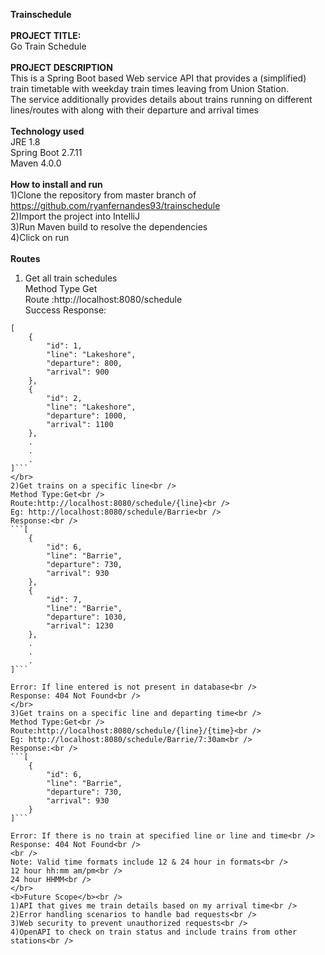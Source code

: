 <b>Trainschedule</b><br />
</br>
<b>PROJECT TITLE: </b><br />
Go Train Schedule<br />
</br>
<b>PROJECT DESCRIPTION</b><br />
This is a Spring Boot based Web service API that provides a (simplified) train timetable with weekday train 
times leaving from Union Station.<br />
The service additionally provides details about trains running on different lines/routes with along with their departure and arrival times<br />
</br>
<b>Technology used</b><br />
JRE 1.8<br />
Spring Boot 2.7.11<br />
Maven 4.0.0<br />
</br>
<b>How to install and run</b><br />
1)Clone the repository from master branch of https://github.com/ryanfernandes93/trainschedule<br />
2)Import the project into IntelliJ<br />
3)Run Maven build to resolve the dependencies<br />
4)Click on run<br />
</br>
<b>Routes</b><br />
1) Get all train schedules<br />
Method Type Get<br />
Route :http://localhost:8080/schedule<br />
Success Response:<br />
```
[
    {
        "id": 1,
        "line": "Lakeshore",
        "departure": 800,
        "arrival": 900
    },
    {
        "id": 2,
        "line": "Lakeshore",
        "departure": 1000,
        "arrival": 1100
    },
    .
	.
	.
]```
</br>
2)Get trains on a specific line<br />
Method Type:Get<br />
Route:http://localhost:8080/schedule/{line}<br />
Eg: http://localhost:8080/schedule/Barrie<br />
Response:<br />
```[
    {
        "id": 6,
        "line": "Barrie",
        "departure": 730,
        "arrival": 930
    },
    {
        "id": 7,
        "line": "Barrie",
        "departure": 1030,
        "arrival": 1230
    },
    .
	.
	.
]```

Error: If line entered is not present in database<br />
Response: 404 Not Found<br />
</br>
3)Get trains on a specific line and departing time<br /> 
Method Type:Get<br />
Route:http://localhost:8080/schedule/{line}/{time}<br />
Eg: http://localhost:8080/schedule/Barrie/7:30am<br />
Response:<br />
```[
    {
        "id": 6,
        "line": "Barrie",
        "departure": 730,
        "arrival": 930
    }
]```

Error: If there is no train at specified line or line and time<br />
Response: 404 Not Found<br />
<br />
Note: Valid time formats include 12 & 24 hour in formats<br />
12 hour hh:mm am/pm<br />
24 hour HHMM<br />
</br>
<b>Future Scope</b><br />
1)API that gives me train details based on my arrival time<br />
2)Error handling scenarios to handle bad requests<br />
3)Web security to prevent unauthorized requests<br />
4)OpenAPI to check on train status and include trains from other stations<br />

 